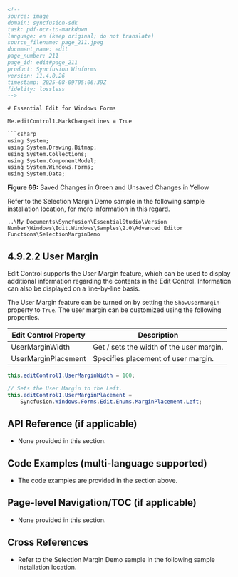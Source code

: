 ```html
<!--
source: image
domain: syncfusion-sdk
task: pdf-ocr-to-markdown
language: en (keep original; do not translate)
source_filename: page_211.jpeg
document_name: edit
page_number: 211
page_id: edit#page_211
product: Syncfusion Winforms
version: 11.4.0.26
timestamp: 2025-08-09T05:06:39Z
fidelity: lossless
-->

# Essential Edit for Windows Forms

Me.editControl1.MarkChangedLines = True

```csharp
using System;
using System.Drawing.Bitmap;
using System.Collections;
using System.ComponentModel;
using System.Windows.Forms;
using System.Data;
```

**Figure 66:** Saved Changes in Green and Unsaved Changes in Yellow

Refer to the Selection Margin Demo sample in the following sample installation location, for more information in this regard.

```
..\My Documents\Syncfusion\EssentialStudio\Version
Number\Windows\Edit.Windows\Samples\2.0\Advanced Editor
Functions\SelectionMarginDemo
```

## 4.9.2.2 User Margin

Edit Control supports the User Margin feature, which can be used to display additional information regarding the contents in the Edit Control. Information can also be displayed on a line-by-line basis.

The User Margin feature can be turned on by setting the `ShowUserMargin` property to `True`. The user margin can be customized using the following properties.

| Edit Control Property         | Description                                                               |
| ----------------------------- | ------------------------------------------------------------------------- |
| UserMarginWidth               | Get / sets the width of the user margin.                              |
| UserMarginPlacement           | Specifies placement of user margin.                                   |

```csharp
this.editControl1.UserMarginWidth = 100;

// Sets the User Margin to the Left.
this.editControl1.UserMarginPlacement =
    Syncfusion.Windows.Forms.Edit.Enums.MarginPlacement.Left;
```

## API Reference (if applicable)
- None provided in this section.

## Code Examples (multi-language supported)
- The code examples are provided in the section above.

## Page-level Navigation/TOC (if applicable)
- None provided in this section.

## Cross References
- Refer to the Selection Margin Demo sample in the following sample installation location.

<!-- tags: [syncfusion-winform, edit-control, user-margin-feature, version-11.4.0.26] keywords: [essential edit, windows forms, user margin, saved changes, unsaved changes, selection margin demo, edit control properties, margin placement, width customization, demo sample] -->
```